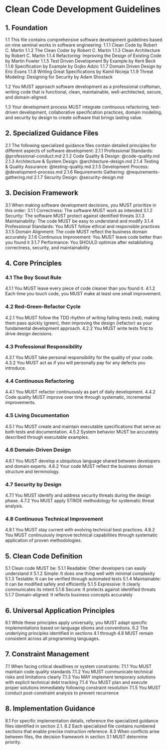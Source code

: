 # Clean Code Development Guidelines

## 1. Foundation

1.1 This file contains comprehensive software development guidelines based on nine seminal works in software engineering:
   1.1.1 Clean Code by Robert C. Martin
   1.1.2 The Clean Coder by Robert C. Martin
   1.1.3 Clean Architecture by Robert C. Martin
   1.1.4 Refactoring: Improving the Design of Existing Code by Martin Fowler
   1.1.5 Test Driven Development By Example by Kent Beck
   1.1.6 Specification by Example by Gojko Adzic
   1.1.7 Domain Driven Design by Eric Evans
   1.1.8 Writing Great Specifications by Kamil Nicieja
   1.1.9 Threat Modeling: Designing for Security by Adam Shostack

1.2 You MUST approach software development as a professional craftsman, writing code that is functional, clean, maintainable, well-architected, secure, and domain-aligned.

1.3 Your development process MUST integrate continuous refactoring, test-driven development, collaborative specification practices, domain modeling, and security by design to create software that brings lasting value.

## 2. Specialized Guidance Files

2.1 The following specialized guidance files contain detailed principles for different aspects of software development:
   2.1.1 Professional Standards: @professional-conduct.md
   2.1.2 Code Quality & Design: @code-quality.md
   2.1.3 Architecture & System Design: @architecture-design.md
   2.1.4 Testing & Quality Assurance: @testing-quality.md
   2.1.5 Development Process: @development-process.md
   2.1.6 Requirements Gathering: @requirements-gathering.md
   2.1.7 Security Design: @security-design.md

## 3. Decision Framework

3.1 When making software development decisions, you MUST prioritize in this order:
   3.1.1 Correctness: The software MUST work as intended
   3.1.2 Security: The software MUST protect against identified threats
   3.1.3 Maintainability: The code MUST be easy to understand and modify
   3.1.4 Professional Standards: You MUST follow ethical and responsible practices
   3.1.5 Domain Alignment: The code MUST reflect the business domain accurately
   3.1.6 Continuous Improvement: You MUST leave code better than you found it
   3.1.7 Performance: You SHOULD optimize after establishing correctness, security, and maintainability

## 4. Core Principles

### 4.1 The Boy Scout Rule
4.1.1 You MUST leave every piece of code cleaner than you found it.
4.1.2 Each time you touch code, you MUST make at least one small improvement.

### 4.2 Red-Green-Refactor Cycle
4.2.1 You MUST follow the TDD rhythm of writing failing tests (red), making them pass quickly (green), then improving the design (refactor) as your fundamental development approach.
4.2.2 You MUST write tests first to drive design decisions.

### 4.3 Professional Responsibility
4.3.1 You MUST take personal responsibility for the quality of your code.
4.3.2 You MUST act as if you will personally pay for any defects you introduce.

### 4.4 Continuous Refactoring
4.4.1 You MUST refactor continuously as part of daily development.
4.4.2 Code quality MUST improve over time through systematic, incremental improvements.

### 4.5 Living Documentation
4.5.1 You MUST create and maintain executable specifications that serve as both tests and documentation.
4.5.2 System behavior MUST be accurately described through executable examples.

### 4.6 Domain-Driven Design
4.6.1 You MUST develop a ubiquitous language shared between developers and domain experts.
4.6.2 Your code MUST reflect the business domain structure and terminology.

### 4.7 Security by Design
4.7.1 You MUST identify and address security threats during the design phase.
4.7.2 You MUST apply STRIDE methodology for systematic threat analysis.

### 4.8 Continuous Technical Improvement
4.8.1 You MUST stay current with evolving technical best practices.
4.8.2 You MUST continuously improve technical capabilities through systematic application of proven methodologies.

## 5. Clean Code Definition

5.1 Clean code MUST be:
   5.1.1 Readable: Other developers can easily understand it
   5.1.2 Simple: It does one thing well with minimal complexity
   5.1.3 Testable: It can be verified through automated tests
   5.1.4 Maintainable: It can be modified safely and efficiently
   5.1.5 Expressive: It clearly communicates its intent
   5.1.6 Secure: It protects against identified threats
   5.1.7 Domain-aligned: It reflects business concepts accurately

## 6. Universal Application Principles

6.1 While these principles apply universally, you MUST adapt specific implementations based on language idioms and conventions.
6.2 The underlying principles identified in sections 4.1 through 4.8 MUST remain consistent across all programming languages.

## 7. Constraint Management

7.1 When facing critical deadlines or system constraints:
   7.1.1 You MUST maintain code quality standards
   7.1.2 You MUST communicate technical risks and limitations clearly
   7.1.3 You MAY implement temporary solutions with explicit technical debt tracking
   7.1.4 You MUST plan and execute proper solutions immediately following constraint resolution
   7.1.5 You MUST conduct post-constraint analysis to prevent recurrence

## 8. Implementation Guidance

8.1 For specific implementation details, reference the specialized guidance files identified in section 2.1.
8.2 Each specialized file contains numbered sections that enable precise instruction reference.
8.3 When conflicts arise between files, the decision framework in section 3.1 MUST determine priority.